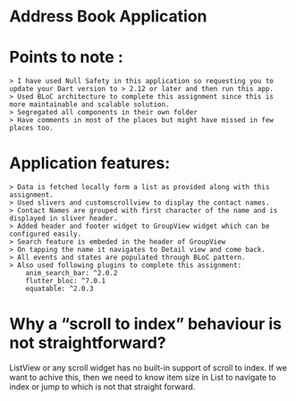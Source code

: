 # Address Book Application

# Points to note :
    > I have used Null Safety in this application so requesting you to update your Dart version to > 2.12 or later and then run this app.
    > Used BLoC architecture to complete this assignment since this is more maintainable and scalable solution.
    > Segregated all components in their own folder
    > Have comments in most of the places but might have missed in few places too.
    
# Application features:     
    > Data is fetched locally form a list as provided along with this assignment.
    > Used slivers and customscrollview to display the contact names.
    > Contact Names are grouped with first character of the name and is displayed in sliver header.
    > Added header and footer widget to GroupView widget which can be configured easily.
    > Search feature is embeded in the header of GroupView
    > On tapping the name it navigates to Detail view and come back.
    > All events and states are populated through BLoC pattern.
    > Also used following plugins to complete this assignment:
        anim_search_bar: ^2.0.2
        flutter_bloc: ^7.0.1
        equatable: ^2.0.3

# Why a “scroll to index” behaviour is not straightforward?
ListView or any scroll widget has no built-in support of scroll to index. 
If we want to achive this, then we need to know item size in List to navigate to index or jump to which is not that straight forward. 

 
